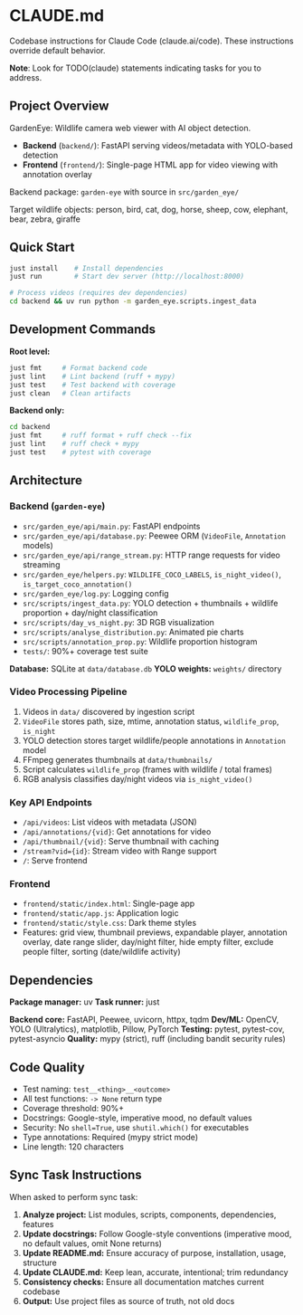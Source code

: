 # CLAUDE.md

Codebase instructions for Claude Code (claude.ai/code). These instructions override default behavior.

**Note**: Look for TODO(claude) statements indicating tasks for you to address.

## Project Overview

GardenEye: Wildlife camera web viewer with AI object detection.

- **Backend** (`backend/`): FastAPI serving videos/metadata with YOLO-based detection
- **Frontend** (`frontend/`): Single-page HTML app for video viewing with annotation overlay

Backend package: `garden-eye` with source in `src/garden_eye/`

Target wildlife objects: person, bird, cat, dog, horse, sheep, cow, elephant, bear, zebra, giraffe

## Quick Start

```bash
just install    # Install dependencies
just run        # Start dev server (http://localhost:8000)

# Process videos (requires dev dependencies)
cd backend && uv run python -m garden_eye.scripts.ingest_data
```

## Development Commands

**Root level:**
```bash
just fmt     # Format backend code
just lint    # Lint backend (ruff + mypy)
just test    # Test backend with coverage
just clean   # Clean artifacts
```

**Backend only:**
```bash
cd backend
just fmt     # ruff format + ruff check --fix
just lint    # ruff check + mypy
just test    # pytest with coverage
```

## Architecture

### Backend (`garden-eye`)
- `src/garden_eye/api/main.py`: FastAPI endpoints
- `src/garden_eye/api/database.py`: Peewee ORM (`VideoFile`, `Annotation` models)
- `src/garden_eye/api/range_stream.py`: HTTP range requests for video streaming
- `src/garden_eye/helpers.py`: `WILDLIFE_COCO_LABELS`, `is_night_video()`, `is_target_coco_annotation()`
- `src/garden_eye/log.py`: Logging config
- `src/scripts/ingest_data.py`: YOLO detection + thumbnails + wildlife proportion + day/night classification
- `src/scripts/day_vs_night.py`: 3D RGB visualization
- `src/scripts/analyse_distribution.py`: Animated pie charts
- `src/scripts/annotation_prop.py`: Wildlife proportion histogram
- `tests/`: 90%+ coverage test suite

**Database:** SQLite at `data/database.db`
**YOLO weights:** `weights/` directory

### Video Processing Pipeline
1. Videos in `data/` discovered by ingestion script
2. `VideoFile` stores path, size, mtime, annotation status, `wildlife_prop`, `is_night`
3. YOLO detection stores target wildlife/people annotations in `Annotation` model
4. FFmpeg generates thumbnails at `data/thumbnails/`
5. Script calculates `wildlife_prop` (frames with wildlife / total frames)
6. RGB analysis classifies day/night videos via `is_night_video()`

### Key API Endpoints
- `/api/videos`: List videos with metadata (JSON)
- `/api/annotations/{vid}`: Get annotations for video
- `/api/thumbnail/{vid}`: Serve thumbnail with caching
- `/stream?vid={id}`: Stream video with Range support
- `/`: Serve frontend

### Frontend
- `frontend/static/index.html`: Single-page app
- `frontend/static/app.js`: Application logic
- `frontend/static/style.css`: Dark theme styles
- Features: grid view, thumbnail previews, expandable player, annotation overlay, date range slider, day/night filter, hide empty filter, exclude people filter, sorting (date/wildlife activity)

## Dependencies

**Package manager:** uv
**Task runner:** just

**Backend core:** FastAPI, Peewee, uvicorn, httpx, tqdm
**Dev/ML:** OpenCV, YOLO (Ultralytics), matplotlib, Pillow, PyTorch
**Testing:** pytest, pytest-cov, pytest-asyncio
**Quality:** mypy (strict), ruff (including bandit security rules)

## Code Quality

- Test naming: `test__<thing>__<outcome>`
- All test functions: `-> None` return type
- Coverage threshold: 90%+
- Docstrings: Google-style, imperative mood, no default values
- Security: No `shell=True`, use `shutil.which()` for executables
- Type annotations: Required (mypy strict mode)
- Line length: 120 characters

## Sync Task Instructions

When asked to perform sync task:

1. **Analyze project:** List modules, scripts, components, dependencies, features
2. **Update docstrings:** Follow Google-style conventions (imperative mood, no default values, omit None returns)
3. **Update README.md:** Ensure accuracy of purpose, installation, usage, structure
4. **Update CLAUDE.md:** Keep lean, accurate, intentional; trim redundancy
5. **Consistency checks:** Ensure all documentation matches current codebase
6. **Output:** Use project files as source of truth, not old docs
